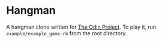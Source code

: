 # Hangman

A hangman clone written for [The Odin Project](http://www.theodinproject.com/ruby-programming/file-i-o-and-serialization). To play it, run `example/example_game.rb` from the root directory.
